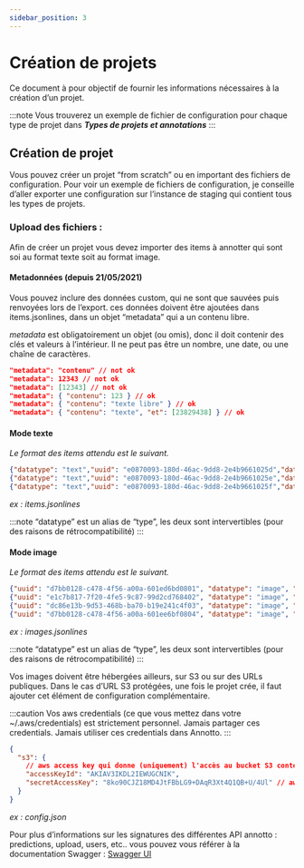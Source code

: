 ```yaml
---
sidebar_position: 3
---
```


# Création de projets

Ce document à pour objectif de fournir les informations nécessaires à la création d’un projet.

:::note
Vous trouverez un exemple de fichier de configuration pour chaque type de projet dans **_Types de projets et annotations_**
:::

## Création de projet

Vous pouvez créer un projet “from scratch” ou en important des fichiers de configuration. Pour voir un exemple de fichiers de configuration, je conseille d’aller exporter une configuration sur l’instance de staging qui contient tous les types de projets.

### Upload des fichiers :

Afin de créer un projet vous devez importer des items à annotter qui sont soi au format texte soit au format image.

#### Metadonnées (depuis 21/05/2021)

Vous pouvez inclure des données custom, qui ne sont que sauvées puis renvoyées lors de l’export. ces données doivent être ajoutées dans items.jsonlines, dans un objet “metadata” qui a un contenu libre.

_metadata_ est obligatoirement un objet (ou omis), donc il doit contenir des clés et valeurs à l’intérieur. Il ne peut pas être un nombre, une date, ou une chaîne de caractères.

```json
"metadata": "contenu" // not ok
"metadata": 12343 // not ok
"metadata": [12343] // not ok
"metadata": { "contenu": 123 } // ok
"metadata": { "contenu": "texte libre" } // ok
"metadata": { "contenu": "texte", "et": [23829438] } // ok
```

#### Mode texte

_Le format des items attendu est le suivant._

```json
{"datatype": "text","uuid": "e0870093-180d-46ac-9dd8-2e4b9661025d","data": {"text": "Mon texte"},"metadata": {"objet": "libre à votre usage"}},
{"datatype": "text","uuid": "e0870093-180d-46ac-9dd8-2e4b9661025e","data": {"text": "Mon texte2"}},
{"datatype": "text","uuid": "e0870093-180d-46ac-9dd8-2e4b9661025f","data": {"text": "Mon texte3"}}
```

_ex : items.jsonlines_

:::note
“datatype” est un alias de “type”, les deux sont intervertibles (pour des raisons de rétrocompatibilité)
:::

#### Mode image

_Le format des items attendu est le suivant._

```json
{"uuid": "d7bb0128-c478-4f56-a00a-601ed6bd0801", "datatype": "image", "data": { "url": "s3://annoto-s3-storage/catDataset/cat.1.jpg"}},
{"uuid": "e1c7b817-7f20-4fe5-9c87-99d2cd768402", "datatype": "image", "data": { "url": "s3://annoto-s3-storage/catDataset/cat.2.jpg"}},
{"uuid": "dc86e13b-9d53-468b-ba70-b19e241c4f03", "datatype": "image", "data": { "url": "s3://annoto-s3-storage/catDataset/cat.3.jpg"}},
{"uuid": "d7bb0128-c478-4f56-a00a-601ee6bf0804", "datatype": "image", "data": { "url": "s3://annoto-s3-storage/catDataset/cat.4.jpg"}}
```

_ex : images.jsonlines_

:::note
“datatype” est un alias de “type”, les deux sont intervertibles (pour des raisons de rétrocompatibilité)
:::

Vos images doivent être hébergées ailleurs, sur S3 ou sur des URLs publiques. Dans le cas d’URL S3 protégées, une fois le projet crée, il faut ajouter cet élément de configuration complémentaire.

:::caution
Vos aws credentials (ce que vous mettez dans votre ~/.aws/credentials) est strictement personnel. Jamais partager ces credentials. Jamais utiliser ces credentials dans Annotto.
:::

```json
{
  "s3": {
    // aws access key qui donne (uniquement) l'accès au bucket S3 contenant les données
    "accessKeyId": "AKIAV3IKDL2IEWUGCNIK",
    "secretAccessKey": "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" // aws secret
  }
}
```

_ex : config.json_

Pour plus d’informations sur les signatures des différentes API annotto : predictions, upload, users, etc.. vous pouvez vous référer à la documentation Swagger : [Swagger UI](https://next.annotto-k8s.lajavaness.com/api-docs)
